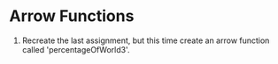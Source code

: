 # Arrow Functions

1. Recreate the last assignment, but this time create an arrow function called 'percentageOfWorld3'.